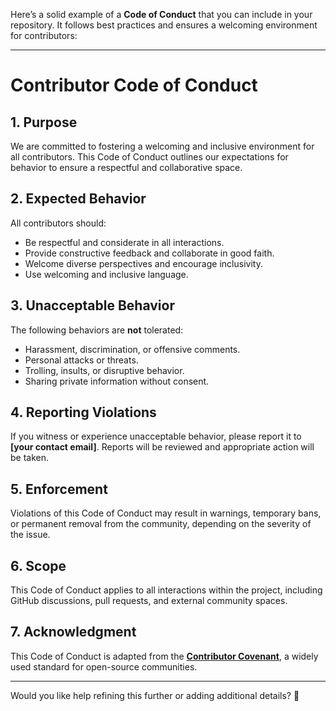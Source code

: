 
Here’s a solid example of a **Code of Conduct** that you can include in your repository. It follows best practices and ensures a welcoming environment for contributors:

---

# Contributor Code of Conduct

## **1. Purpose**  
We are committed to fostering a welcoming and inclusive environment for all contributors. This Code of Conduct outlines our expectations for behavior to ensure a respectful and collaborative space.

## **2. Expected Behavior**  
All contributors should:  
- Be respectful and considerate in all interactions.  
- Provide constructive feedback and collaborate in good faith.  
- Welcome diverse perspectives and encourage inclusivity.  
- Use welcoming and inclusive language.  

## **3. Unacceptable Behavior**  
The following behaviors are **not** tolerated:  
- Harassment, discrimination, or offensive comments.  
- Personal attacks or threats.  
- Trolling, insults, or disruptive behavior.  
- Sharing private information without consent.  

## **4. Reporting Violations**  
If you witness or experience unacceptable behavior, please report it to **[your contact email]**. Reports will be reviewed and appropriate action will be taken.

## **5. Enforcement**  
Violations of this Code of Conduct may result in warnings, temporary bans, or permanent removal from the community, depending on the severity of the issue.

## **6. Scope**  
This Code of Conduct applies to all interactions within the project, including GitHub discussions, pull requests, and external community spaces.

## **7. Acknowledgment**  
This Code of Conduct is adapted from the **[Contributor Covenant](https://www.contributor-covenant.org/)**, a widely used standard for open-source communities.

---

Would you like help refining this further or adding additional details? 🚀
